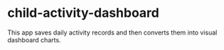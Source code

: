 # child-activity-dashboard
This app saves daily activity records and then converts them into visual dashboard charts.

